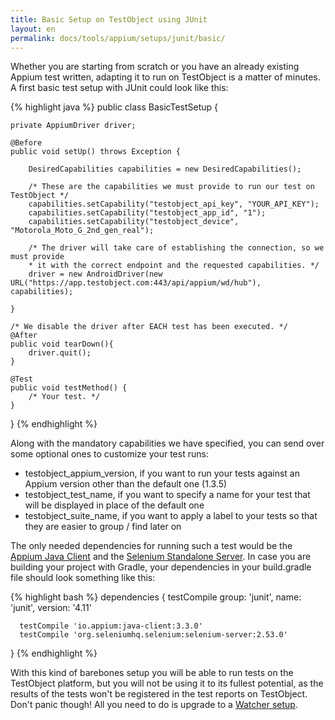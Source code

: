 ```yaml
---
title: Basic Setup on TestObject using JUnit
layout: en
permalink: docs/tools/appium/setups/junit/basic/
---
```


Whether you are starting from scratch or you have an already existing Appium test written, adapting it to run on TestObject is a matter of minutes. A first basic test setup with JUnit could look like this:

{% highlight java %}
public class BasicTestSetup {

    private AppiumDriver driver;

    @Before
    public void setUp() throws Exception {

        DesiredCapabilities capabilities = new DesiredCapabilities();

        /* These are the capabilities we must provide to run our test on TestObject */
        capabilities.setCapability("testobject_api_key", "YOUR_API_KEY");
        capabilities.setCapability("testobject_app_id", "1");
        capabilities.setCapability("testobject_device", "Motorola_Moto_G_2nd_gen_real");

        /* The driver will take care of establishing the connection, so we must provide
        * it with the correct endpoint and the requested capabilities. */
        driver = new AndroidDriver(new URL("https://app.testobject.com:443/api/appium/wd/hub"), capabilities);

    }

    /* We disable the driver after EACH test has been executed. */
    @After
    public void tearDown(){
        driver.quit();
    }

    @Test
    public void testMethod() {
        /* Your test. */
    }

}
{% endhighlight %}

Along with the mandatory capabilities we have specified, you can send over some optional ones to customize your test runs:

* testobject_appium_version, if you want to run your tests against an Appium version other than the default one (1.3.5)
* testobject_test_name, if you want to specify a name for your test that will be displayed in place of the default one
* testobject_suite_name, if you want to apply a label to your tests so that they are easier to group / find later on

The only needed dependencies for running such a test would be the [Appium Java Client](https://github.com/appium/java-client) and the [Selenium Standalone Server](http://www.seleniumhq.org/download/). In case you are building your project with Gradle, your dependencies in your build.gradle file should look something like this:

{% highlight bash %}
  dependencies {
      testCompile group: 'junit', name: 'junit', version: '4.11'

      testCompile 'io.appium:java-client:3.3.0'
      testCompile 'org.seleniumhq.selenium:selenium-server:2.53.0'

  }
{% endhighlight %}

With this kind of barebones setup you will be able to run tests on the TestObject platform, but you will not be using it to its fullest potential, as the results of the tests won't be registered in the test reports on TestObject. Don't panic though! All you need to do is upgrade to a <a href="/docs/tools/appium/setups/junit/watcher/">Watcher setup</a>.